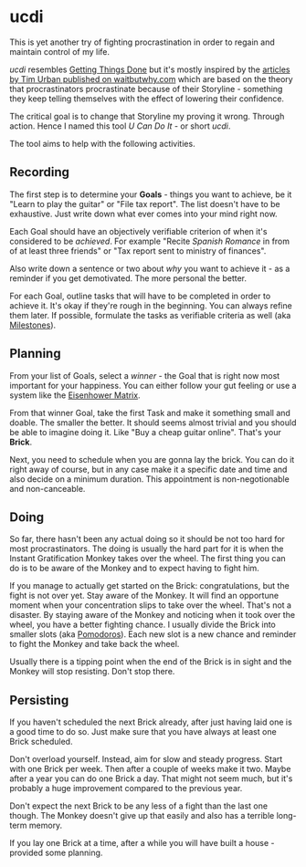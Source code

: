 # ucdi

This is yet another try of fighting procrastination in order to regain and maintain control of my life.

*ucdi* resembles [Getting Things Done][gtd] but it's mostly inspired by the 
[articles by Tim Urban published on waitbutwhy.com][wbw] which are based on the theory that procrastinators 
procrastinate because of their Storyline - something they keep telling themselves with the effect of lowering 
their confidence.

The critical goal is to change that Storyline my proving it wrong. Through action. Hence I named this tool 
*U Can Do It* - or short *ucdi*.

The tool aims to help with the following activities.

[wbw]: http://waitbutwhy.com/2013/10/why-procrastinators-procrastinate.html
[gtd]: https://en.wikipedia.org/wiki/Getting_Things_Done


## Recording

The first step is to determine your **Goals** - things you want to achieve, be it "Learn to play the guitar" or
"File tax report". The list doesn't have to be exhaustive. Just write down what ever comes into your mind right now.

Each Goal should have an objectively verifiable criterion of when it's considered to be *achieved*. For example 
"Recite *Spanish Romance* in from of at least three friends" or "Tax report sent to ministry of finances".

Also write down a sentence or two about *why* you want to achieve it - as a reminder if you get demotivated. The more
personal the better.

For each Goal, outline tasks that will have to be completed in order to achieve it. It's okay if they're rough in
the beginning. You can always refine them later. If possible, formulate the tasks as verifiable criteria as well
(aka [Milestones]).

[Milestones]: https://de.wikipedia.org/wiki/Meilensteinplan


## Planning

From your list of Goals, select a *winner* - the Goal that is right now most important for your happiness. You can 
either follow your gut feeling or use a system like the [Eisenhower Matrix][matrix].

From that winner Goal, take the first Task and make it something small and doable. The smaller the better. It should
seems almost trivial and you should be able to imagine doing it. Like "Buy a cheap guitar online". That's your **Brick**.
 
Next, you need to schedule when you are gonna lay the brick. You can do it right away of course, but in any case make
it a specific date and time and also decide on a minimum duration. This appointment is non-negotionable and non-canceable. 

[matrix]: http://waitbutwhy.com/2015/03/procrastination-matrix.html


## Doing

So far, there hasn't been any actual doing so it should be not too hard for most procrastinators. The doing is usually
the hard part for it is when the Instant Gratification Monkey takes over the wheel. The first thing you can do is to
be aware of the Monkey and to expect having to fight him.

If you manage to actually get started on the Brick: congratulations, but the fight is not over yet. Stay aware of the
Monkey. It will find an opportune moment when your concentration slips to take over the wheel. That's not a disaster.
By staying aware of the Monkey and noticing when it took over the wheel, you have a better fighting chance. I usually
divide the Brick into smaller slots (aka [Pomodoros]). Each new slot is a new chance and reminder to fight the Monkey
and take back the wheel.

Usually there is a tipping point when the end of the Brick is in sight and the Monkey will stop resisting. Don't stop
there.

[Pomodoros]: https://en.wikipedia.org/wiki/Pomodoro_Technique


## Persisting

If you haven't scheduled the next Brick already, after just having laid one is a good time to do so. Just make sure 
that you have always at least one Brick scheduled.

Don't overload yourself. Instead, aim for slow and steady progress. Start with one Brick per week. Then after a couple 
of weeks make it two. Maybe after a year you can do one Brick a day. That might not seem much, but it's probably a huge 
improvement compared to the previous year.

Don't expect the next Brick to be any less of a fight than the last one though. The Monkey doesn't give up that easily
and also has a terrible long-term memory.

If you lay one Brick at a time, after a while you will have built a house - provided some planning.